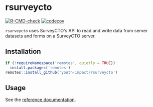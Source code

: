 # rsurveycto

[![R-CMD-check](https://github.com/youth-impact/rsurveycto/workflows/R-CMD-check/badge.svg)](https://github.com/youth-impact/rsurveycto/actions)
[![codecov](https://codecov.io/gh/youth-impact/rsurveycto/branch/main/graph/badge.svg)](https://codecov.io/gh/youth-impact/rsurveycto)

`rsurveycto` uses SurveyCTO's API to read and write data from server datasets and forms on a SurveyCTO server.

## Installation

```r
if (!requireNamespace('remotes', quietly = TRUE))
  install.packages('remotes')
remotes::install_github('youth-impact/rsurveycto')
```

## Usage

See the [reference documentation](https://youth-impact.github.io/rsurveycto/reference/index.html).
